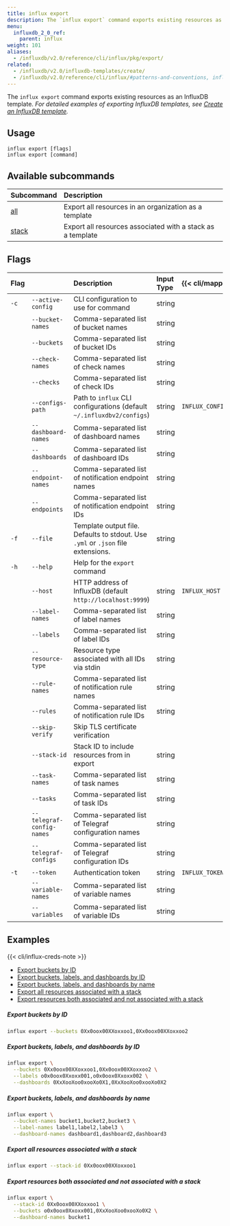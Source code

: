 ```yaml
---
title: influx export
description: The `influx export` command exports existing resources as an InfluxDB template.
menu:
  influxdb_2_0_ref:
    parent: influx
weight: 101
aliases:
  - /influxdb/v2.0/reference/cli/influx/pkg/export/
related:
  - /influxdb/v2.0/influxdb-templates/create/
  - /influxdb/v2.0/reference/cli/influx/#patterns-and-conventions, influx CLI patterns and conventions
---
```


The `influx export` command exports existing resources as an InfluxDB template.
_For detailed examples of exporting InfluxDB templates, see
[Create an InfluxDB template](/influxdb/v2.0/influxdb-templates/create/)._

## Usage

```
influx export [flags]
influx export [command]
```

## Available subcommands

| Subcommand                                                 | Description                                                |
|:----------                                                 |:-----------                                                |
| [all](/influxdb/v2.0/reference/cli/influx/export/all/)     | Export all resources in an organization as a template      |
| [stack](/influxdb/v2.0/reference/cli/influx/export/stack/) | Export all resources associated with a stack as a template |

## Flags

| Flag |                           | Description                                                                      | Input Type | {{< cli/mapped >}}   |
|:---- |:---                       |:-----------                                                                      |:---------- |:------------------   |
| `-c` | `--active-config`         | CLI configuration to use for command                                             | string     |                      |
|      | `--bucket-names`          | Comma-separated list of bucket names                                             | string     |                      |
|      | `--buckets`               | Comma-separated list of bucket IDs                                               | string     |                      |
|      | `--check-names`           | Comma-separated list of check names                                              | string     |                      |
|      | `--checks`                | Comma-separated list of check IDs                                                | string     |                      |
|      | `--configs-path`          | Path to `influx` CLI configurations (default `~/.influxdbv2/configs`)            | string     |`INFLUX_CONFIGS_PATH` |
|      | `--dashboard-names`       | Comma-separated list of dashboard names                                          | string     |                      |
|      | `--dashboards`            | Comma-separated list of dashboard IDs                                            | string     |                      |
|      | `--endpoint-names`        | Comma-separated list of notification endpoint names                              | string     |                      |
|      | `--endpoints`             | Comma-separated list of notification endpoint IDs                                | string     |                      |
| `-f` | `--file`                  | Template output file. Defaults to stdout. Use `.yml` or `.json` file extensions. | string     |                      |
| `-h` | `--help`                  | Help for the `export` command                                                    |            |                      |
|      | `--host`                  | HTTP address of InfluxDB (default `http://localhost:9999`)                       | string     | `INFLUX_HOST`        |
|      | `--label-names`           | Comma-separated list of label names                                              | string     |                      |
|      | `--labels`                | Comma-separated list of label IDs                                                | string     |                      |
|      | `--resource-type`         | Resource type associated with all IDs via stdin                                  | string     |                      |
|      | `--rule-names`            | Comma-separated list of notification rule names                                  | string     |                      |
|      | `--rules`                 | Comma-separated list of notification rule IDs                                    | string     |                      |
|      | `--skip-verify`           | Skip TLS certificate verification                                                |            |                      |
|      | `--stack-id`              | Stack ID to include resources from in export                                     | string     |                      |
|      | `--task-names`            | Comma-separated list of task names                                               | string     |                      |
|      | `--tasks`                 | Comma-separated list of task IDs                                                 | string     |                      |
|      | `--telegraf-config-names` | Comma-separated list of Telegraf configuration names                             | string     |                      |
|      | `--telegraf-configs`      | Comma-separated list of Telegraf configuration IDs                               | string     |                      |
| `-t` | `--token`                 | Authentication token                                                             | string     | `INFLUX_TOKEN`       |
|      | `--variable-names`        | Comma-separated list of variable names                                           | string     |                      |
|      | `--variables`             | Comma-separated list of variable IDs                                             | string     |                      |

## Examples

{{< cli/influx-creds-note >}}

- [Export buckets by ID](#export-buckets-by-id)
- [Export buckets, labels, and dashboards by ID](#export-buckets-labels-and-dashboards-by-id)
- [Export buckets, labels, and dashboards by name](#export-buckets-labels-and-dashboards-by-name)
- [Export all resources associated with a stack](#export-all-resources-associated-with-a-stack)
- [Export resources both associated and not associated with a stack](#export-resources-both-associated-and-not-associated-with-a-stack)

##### Export buckets by ID
```sh
influx export --buckets 0Xx0oox00XXoxxoo1,0Xx0oox00XXoxxoo2
```

##### Export buckets, labels, and dashboards by ID
```sh
influx export \
  --buckets 0Xx0oox00XXoxxoo1,0Xx0oox00XXoxxoo2 \
  --labels o0x0oox0Xxoxx001,o0x0oox0Xxoxx002 \
  --dashboards 0XxXooXoo0xooXo0X1,0XxXooXoo0xooXo0X2
```

##### Export buckets, labels, and dashboards by name
```sh
influx export \
  --bucket-names bucket1,bucket2,bucket3 \
  --label-names label1,label2,label3 \
  --dashboard-names dashboard1,dashboard2,dashboard3
```

##### Export all resources associated with a stack
```sh
influx export --stack-id 0Xx0oox00XXoxxoo1
```

##### Export resources both associated and not associated with a stack
```sh
influx export \
  --stack-id 0Xx0oox00XXoxxoo1 \
  --buckets o0x0oox0Xxoxx001,0XxXooXoo0xooXo0X2 \
  --dashboard-names bucket1
```
